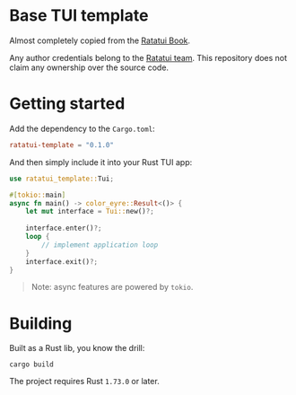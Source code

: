 # Base TUI template

Almost completely copied from the [Ratatui Book](https://ratatui.rs/how-to/develop-apps/abstract-terminal-and-event-handler.html).

Any author credentials belong to the [Ratatui team](https://github.com/ratatui-org). This repository does not claim any ownership over the source code.

# Getting started

Add the dependency to the `Cargo.toml`:

```toml
ratatui-template = "0.1.0"
```

And then simply include it into your Rust TUI app:

```rust
use ratatui_template::Tui;

#[tokio::main]
async fn main() -> color_eyre::Result<()> {
    let mut interface = Tui::new()?;
    
    interface.enter()?;
    loop {
        // implement application loop
    }
    interface.exit()?;
}

```

> Note: async features are powered by `tokio`.

# Building

Built as a Rust lib, you know the drill:

```shell
cargo build
```

The project requires Rust `1.73.0` or later.
